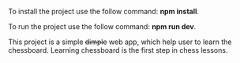 To install the project use the follow command: **npm install**.

To run the project use the follow command: **npm run dev**.

This project is a simple ~~dimple~~ web app, which help user to learn the chessboard.
Learning chessboard is the first step in chess lessons.
